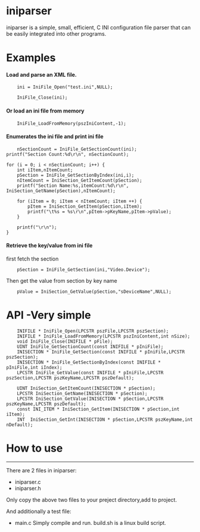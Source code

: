 # iniparser
iniparser is a simple, small, efficient, C INI configuration file parser that can be easily integrated into other programs.

# Examples

#### Load and parse an XML file.

        ini = IniFile_Open("test.ini",NULL);
        
        IniFile_Close(ini);
  
#### Or load an ini file from memory
  
        IniFile_LoadFromMemory(pszIniContent,-1);
  
#### Enumerates the ini file and print ini file

        nSectionCount = IniFile_GetSectionCount(ini);
	printf("Section Count:%d\r\n", nSectionCount);

	for (i = 0; i < nSectionCount; i++) {
		int iItem,nItemCount;
		pSection = IniFile_GetSectionByIndex(ini,i);
		nItemCount = IniSection_GetItemCount(pSection);
		printf("Section Name:%s,itemCount:%d\r\n", IniSection_GetName(pSection),nItemCount);

		for (iItem = 0; iItem < nItemCount; iItem ++) {
			pItem = IniSection_GetItem(pSection,iItem);
			printf("\t%s = %s\r\n",pItem->pKeyName,pItem->pValue);
		}

		printf("\r\n");
	}

#### Retrieve the key/value from ini file
first fetch the section
        
        pSection = IniFile_GetSection(ini,"Video.Device");
        
Then get the value from section by key name

        pValue = IniSection_GetValue(pSection,"sDeviceName",NULL);
        
# API -Very simple

        INIFILE * IniFile_Open(LPCSTR pszFile,LPCSTR pszSection);
        INIFILE * IniFile_LoadFromMemory(LPCSTR pszIniContent,int nSize);
        void IniFile_Close(INIFILE * pFile);
        UINT IniFile_GetSectionCount(const INIFILE * pIniFile);
        INISECTION * IniFile_GetSection(const INIFILE * pIniFile,LPCSTR pszSection);
        INISECTION * IniFile_GetSectionByIndex(const INIFILE * pIniFile,int iIndex);
        LPCSTR IniFile_GetValue(const INIFILE * pIniFile,LPCSTR pszSection,LPCSTR pszKeyName,LPCSTR pszDefault);

        UINT IniSection_GetItemCount(INISECTION * pSection);
        LPCSTR IniSection_GetName(INISECTION * pSection);
        LPCSTR IniSection_GetValue(INISECTION * pSection,LPCSTR pszKeyName,LPCSTR pszDefault);
        const INI_ITEM * IniSection_GetItem(INISECTION * pSection,int iItem);
        INT  IniSection_GetInt(INISECTION * pSection,LPCSTR pszKeyName,int nDefault);
        
# How to use
--------------------
There are 2 files in iniparser:

* iniparser.c
* iniparser.h

Only copy  the above two files to your preject directory,add to project.

And additionally a test file:

* main.c
Simply compile and run. build.sh is a linux build script.


